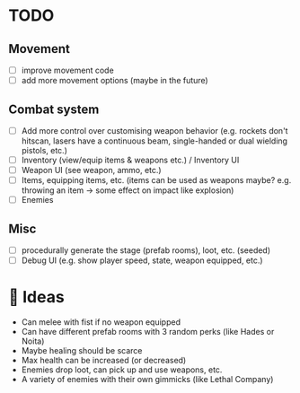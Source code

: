 # TODO

## Movement
- [ ] improve movement code
- [ ] add more movement options (maybe in the future)

## Combat system
- [ ] Add more control over customising weapon behavior (e.g. rockets don't hitscan, lasers have a continuous beam, single-handed or dual wielding pistols, etc.)
- [ ] Inventory (view/equip items & weapons etc.) / Inventory UI
- [ ] Weapon UI (see weapon, ammo, etc.)
- [ ] Items, equipping items, etc. (items can be used as weapons maybe? e.g. throwing an item -> some effect on impact like explosion)
- [ ] Enemies

## Misc
- [ ] procedurally generate the stage (prefab rooms), loot, etc. (seeded)
- [ ] Debug UI (e.g. show player speed, state, weapon equipped, etc.)

# 💩 Ideas
- Can melee with fist if no weapon equipped
- Can have different prefab rooms with 3 random perks (like Hades or Noita)
- Maybe healing should be scarce
- Max health can be increased (or decreased)
- Enemies drop loot, can pick up and use weapons, etc.
- A variety of enemies with their own gimmicks (like Lethal Company)
